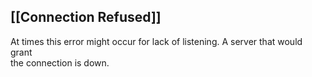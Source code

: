 ## [[Connection Refused]]
At times this error might occur for lack of listening. A server that would grant \
the connection is down.
